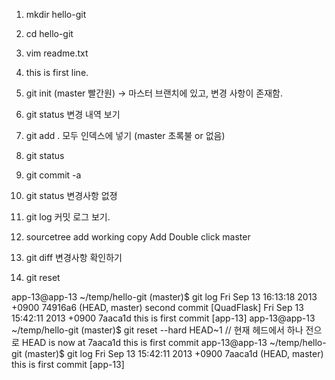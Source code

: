1. mkdir hello-git
2. cd hello-git
3. vim readme.txt
4. this is first line.
5. git init
 (master 빨간원) -> 마스터 브랜치에 있고, 변경 사항이 존재함.
6. git status 
 변경 내역 보기
7. git add . 
 모두 인덱스에 넣기 (master 초록불 or 없음) 
8. git status
9. git commit -a
10. git status 
 변경사항 없졍
11. git log
 커밋 로그 보기.
12. sourcetree
add working copy
Add
Double click
master

13. git diff 
  변경사항 확인하기 

14. git reset 

app-13@app-13 ~/temp/hello-git (master)$ git log
Fri Sep 13 16:13:18 2013 +0900 74916a6 (HEAD, master) second commit  [QuadFlask]
Fri Sep 13 15:42:11 2013 +0900 7aaca1d this is first commit  [app-13]
app-13@app-13 ~/temp/hello-git (master)$ git reset --hard HEAD~1 // 현재 헤드에서 하나 전으로
HEAD is now at 7aaca1d this is first commit
app-13@app-13 ~/temp/hello-git (master)$ git log
Fri Sep 13 15:42:11 2013 +0900 7aaca1d (HEAD, master) this is first commit  [app-13]
